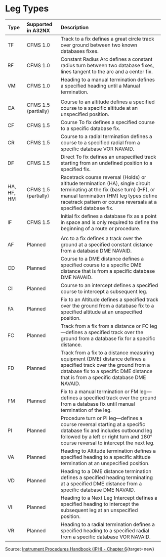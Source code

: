# Leg Types

| Type       | Supported in A32NX   | Description                                                                                                                                                                                                                            |
|:-----------|:---------------------|:---------------------------------------------------------------------------------------------------------------------------------------------------------------------------------------------------------------------------------------|
| TF         | CFMS 1.0             | Track to a fix defines a great circle track over ground between two known databases fixes.                                                                                                                                             |
| RF         | CFMS 1.0             | Constant Radius Arc defines a constant radius turn between two database fixes, lines tangent to the arc and a center fix.                                                                                                              |
| VM         | CFMS 1.0             | Heading to a manual termination defines a specified heading until a Manual termination.                                                                                                                                                |
|            |                      |                                                                                                                                                                                                                                        |
| CA         | CFMS 1.5 (partially) | Course to an altitude defines a specified course to a specific altitude at an unspecified position.                                                                                                                                    |
| CF         | CFMS 1.5             | Course To fix defines a specified course to a specific database fix.                                                                                                                                                                   |
| CR         | CFMS 1.5             | Course to a radial termination defines a course to a specified radial from a specific database VOR NAVAID.                                                                                                                             |
| DF         | CFMS 1.5             | Direct To fix defines an unspecified track starting from an undefined position to a specified fix.                                                                                                                                     |
| HA, HF, HM | CFMS 1.5 (partially) | Racetrack course reversal (Holds) or altitude termination (HA), single circuit terminating at the fix (base turn) (HF), or manual termination (HM) leg types define racetrack pattern or course reversals at a specified database fix. |
| IF         | CFMS 1.5             | Initial fix defines a database fix as a point in space and is only required to define the beginning of a route or procedure.                                                                                                           |
|            |                      |                                                                                                                                                                                                                                        |
| AF         | Planned              | Arc to a fix defines a track over the ground at a specified constant distance from a database DME NAVAID.                                                                                                                              |
| CD         | Planned              | Course to a DME distance defines a specified course to a specific DME distance that is from a specific database DME NAVAID.                                                                                                            |
| CI         | Planned              | Course to an intercept defines a specified course to intercept a subsequent leg.                                                                                                                                                       |
| FA         | Planned              | Fix to an Altitude defines a specified track over the ground from a database fix to a specified altitude at an unspecified position.                                                                                                   |
| FC         | Planned              | Track from a fix from a distance or FC leg—defines a specified track over the ground from a database fix for a specific distance.                                                                                                      |
| FD         | Planned              | Track from a fix to a distance measuring equipment (DME) distance defines a specified track over the ground from a database fix to a specific DME distance that is from a specific database DME NAVAID.                                |
| FM         | Planned              | Fix to a manual termination or FM leg— defines a specified track over the ground from a database fix until manual termination of the leg.                                                                                              |
| PI         | Planned              | Procedure turn or PI leg—defines a course reversal starting at a specific database fix and includes outbound leg followed by a left or right turn and 180° course reversal to intercept the next leg.                                  |
| VA         | Planned              | Heading to Altitude termination defines a specified heading to a specific altitude termination at an unspecified position.                                                                                                             |
| VD         | Planned              | Heading to a DME distance termination defines a specified heading terminating at a specified DME distance from a specific database DME NAVAID.                                                                                         |
| VI         | Planned              | Heading to a Next Leg Intercept defines a specified heading to intercept the subsequent leg at an unspecified position.                                                                                                                |
| VR         | Planned              | Heading to a radial termination defines a specified heading to a specified radial from a specific database VOR NAVAID.                                                                                                                 |

Source: [Instrument Procedures Handbook (IPH) - Chapter 6](https://www.faa.gov/regulations_policies/handbooks_manuals/aviation/instrument_procedures_handbook/){target=new}
